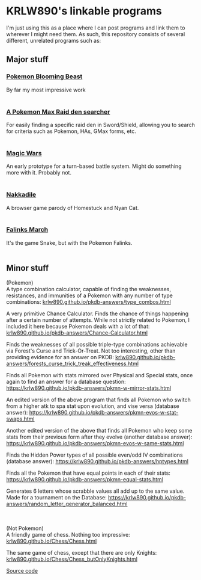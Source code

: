# KRLW890's linkable programs

I'm just using this as a place where I can post programs and link them to wherever I might need them.  As such, this repository consists of several different, unrelated programs such as:

<h2>Major stuff</h2>
<h3><a href="https://krlw890.itch.io/blooming-beast">Pokemon Blooming Beast</a></h3>
By far my most impressive work
<br><br>

<h3><a href="https://krlw890.github.io/pokemon-raid-search/">A Pokemon Max Raid den searcher</a></h3>
For easily finding a specific raid den in Sword/Shield, allowing you to search for criteria such as Pokemon, HAs, GMax forms, etc.
<br><br>

<h3><a href="https://krlw890.github.io/Magic-Wars/">Magic Wars</a></h3>
An early prototype for a turn-based battle system. Might do something more with it. Probably not.
<br><br>

<h3><a href="https://krlw890.github.io/nakkadile/play.html">Nakkadile</a></h3>
A browser game parody of Homestuck and Nyan Cat.
<br><br>

<h3><a href="https://krlw890.github.io/Falinks-March/index.html">Falinks March</a></h3>
It's the game Snake, but with the Pokemon Falinks.
<br><br>

<h2>Minor stuff</h2>
(Pokemon)<br>
A type combination calculator, capable of finding the weaknesses, resistances, and immunities of a Pokemon with any number of type combinations: <a href="https://krlw890.github.io/pkdb-answers/type_combos.html">krlw890.github.io/pkdb-answers/type_combos.html</a>

A very primitive Chance Calculator. Finds the chance of things happening after a certain number of attempts. While not strictly related to Pokemon, I included it here because Pokemon deals with a lot of that: <a href="https://krlw890.github.io/pkdb-answers/Chance-Calculator.html">krlw890.github.io/pkdb-answers/Chance-Calculator.html</a>
 
Finds the weaknesses of all possible triple-type combinations achievable via Forest's Curse and Trick-Or-Treat. Not too interesting, other than providing evidence for an answer on PKDB: <a href="https://krlw890.github.io/pkdb-answers/forests_curse_trick_treak_effectiveness.html">krlw890.github.io/pkdb-answers/forests_curse_trick_treak_effectiveness.html</a>

Finds all Pokemon with stats mirrored over Physical and Special stats, once again to find an answer for a database question: <a href="https://krlw890.github.io/pkdb-answers/pkmn-w-mirror-stats.html">https://krlw890.github.io/pkdb-answers/pkmn-w-mirror-stats.html</a>

An edited version of the above program that finds all Pokemon who switch from a higher atk to spa stat upon evolution, and vise versa (database answer): <a href="https://krlw890.github.io/pkdb-answers/pkmn-evos-w-stat-swaps.html">https://krlw890.github.io/pkdb-answers/pkmn-evos-w-stat-swaps.html</a>

Another edited version of the above that finds all Pokemon who keep some stats from their previous form after they evolve (another database answer): <a href="https://krlw890.github.io/pkdb-answers/pkmn-evos-w-same-stats.html">https://krlw890.github.io/pkdb-answers/pkmn-evos-w-same-stats.html</a>

Finds the Hidden Power types of all possible even/odd IV combinations (database answer): <a href="https://krlw890.github.io/pkdb-answers/hptypes.html">https://krlw890.github.io/pkdb-answers/hptypes.html</a>

Finds all the Pokemon that have equal points in each of their stats: <a href="https://krlw890.github.io/pkdb-answers/pkmn-equal-stats.html">https://krlw890.github.io/pkdb-answers/pkmn-equal-stats.html</a>

Generates 6 letters whose scrabble values all add up to the same value. Made for a tournament on the Database: <a href="https://krlw890.github.io/pkdb-answers/random_letter_generator_balanced.html">https://krlw890.github.io/pkdb-answers/random_letter_generator_balanced.html</a>

<br><br>
(Not Pokemon)<br>
A friendly game of chess. Nothing too impressive: <a href="https://krlw890.github.io/Chess/Chess.html">krlw890.github.io/Chess/Chess.html</a>

The same game of chess, except that there are only Knights: <a
href="https://krlw890.github.io/Chess/Chess_butOnlyKnights.html">krlw890.github.io/Chess/Chess_butOnlyKnights.html</a>

<a href="https://github.com/KRLW890/krlw890.github.io/">Source code</a>
